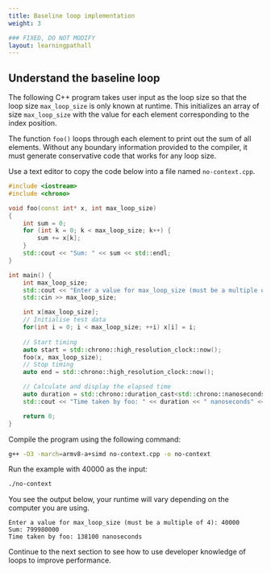 ```yaml
---
title: Baseline loop implementation
weight: 3

### FIXED, DO NOT MODIFY
layout: learningpathall
---
```


## Understand the baseline loop

The following C++ program takes user input as the loop size so that the loop size `max_loop_size` is only known at runtime. This initializes an array of size `max_loop_size` with the value for each element corresponding to the index position. 

The function `foo()` loops through each element to print out the sum of all elements. Without any boundary information provided to the compiler, it must generate conservative code that works for any loop size. 

Use a text editor to copy the code below into a file named `no-context.cpp`. 

```cpp
#include <iostream>
#include <chrono>

void foo(const int* x, int max_loop_size)
{
    int sum = 0;
    for (int k = 0; k < max_loop_size; k++) {
        sum += x[k];
    }
    std::cout << "Sum: " << sum << std::endl;
}

int main() {
    int max_loop_size;
    std::cout << "Enter a value for max_loop_size (must be a multiple of 4): ";
    std::cin >> max_loop_size;

    int x[max_loop_size];
    // Initialise test data
    for(int i = 0; i < max_loop_size; ++i) x[i] = i;
 
    // Start timing
    auto start = std::chrono::high_resolution_clock::now();
    foo(x, max_loop_size);
    // Stop timing
    auto end = std::chrono::high_resolution_clock::now();

    // Calculate and display the elapsed time
    auto duration = std::chrono::duration_cast<std::chrono::nanoseconds>(end - start).count();
    std::cout << "Time taken by foo: " << duration << " nanoseconds" << std::endl;

    return 0;
}
```

Compile the program using the following command: 

```bash
g++ -O3 -march=armv8-a+simd no-context.cpp -o no-context
```

Run the example with 40000 as the input:

```bash
./no-context 
```

You see the output below, your runtime will vary depending on the computer you are using.

```output
Enter a value for max_loop_size (must be a multiple of 4): 40000
Sum: 799980000
Time taken by foo: 138100 nanoseconds
```

Continue to the next section to see how to use developer knowledge of loops to improve performance. 